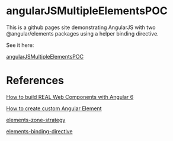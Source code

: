 # angularJSMultipleElementsPOC

This is a github pages site demonstrating AngularJS with two @angular/elements packages using a helper binding directive.


See it here:

[angularJSMultipleElementsPOC](https://remackgeek.github.io/angularJSMultipleElementsPOC/)



# References

[How to build REAL Web Components with Angular 6](https://medium.com/@neckster/how-to-build-real-web-components-with-angular-6-ac842c9062dd)

[How to create custom Angular Element](https://medium.com/@sumeet.ru/how-to-create-custom-angular-element-a9e92dac2c13)

[elements-zone-strategy](https://www.npmjs.com/package/elements-zone-strategy)

[elements-binding-directive](https://github.com/remackgeek/elements-binding-directive)
